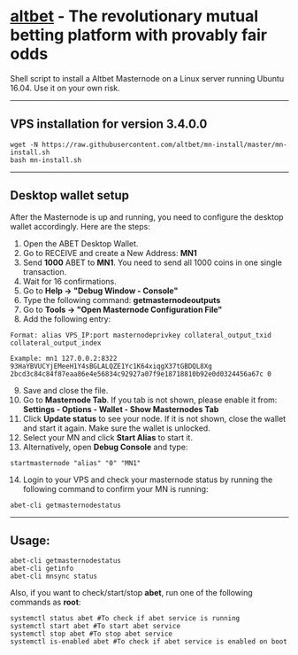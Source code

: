 # [altbet](https://altbet.io) - The revolutionary mutual betting platform with provably fair odds

Shell script to install a Altbet Masternode on a Linux server running Ubuntu 16.04. Use it on your own risk.
***

## VPS installation for version **3.4.0.0**
```
wget -N https://raw.githubusercontent.com/altbet/mn-install/master/mn-install.sh
bash mn-install.sh
```
***

## Desktop wallet setup

After the Masternode is up and running, you need to configure the desktop wallet accordingly. Here are the steps:
1. Open the ABET Desktop Wallet.
2. Go to RECEIVE and create a New Address: **MN1**
3. Send **1000** ABET to **MN1**. You need to send all 1000 coins in one single transaction.
4. Wait for 16 confirmations.
5. Go to **Help -> "Debug Window - Console"**
6. Type the following command: **getmasternodeoutputs**
7. Go to  **Tools -> "Open Masternode Configuration File"**
8. Add the following entry:
```
Format: alias VPS_IP:port masternodeprivkey collateral_output_txid collateral_output_index

Example: mn1 127.0.0.2:8322 93HaYBVUCYjEMeeH1Y4sBGLALQZE1Yc1K64xiqgX37tGBDQL8Xg 2bcd3c84c84f87eaa86e4e56834c92927a07f9e18718810b92e0d0324456a67c 0
```
9. Save and close the file.
10. Go to **Masternode Tab**. If you tab is not shown, please enable it from: **Settings - Options - Wallet - Show Masternodes Tab**
11. Click **Update status** to see your node. If it is not shown, close the wallet and start it again. Make sure the wallet is unlocked.
12. Select your MN and click **Start Alias** to start it.
13. Alternatively, open **Debug Console** and type:
```
startmasternode "alias" "0" "MN1"
```
14. Login to your VPS and check your masternode status by running the following command to confirm your MN is running:
```
abet-cli getmasternodestatus
```
***

## Usage:
```
abet-cli getmasternodestatus
abet-cli getinfo
abet-cli mnsync status
```
Also, if you want to check/start/stop **abet**, run one of the following commands as **root**:

```
systemctl status abet #To check if abet service is running
systemctl start abet #To start abet service
systemctl stop abet #To stop abet service
systemctl is-enabled abet #To check if abet service is enabled on boot
```

